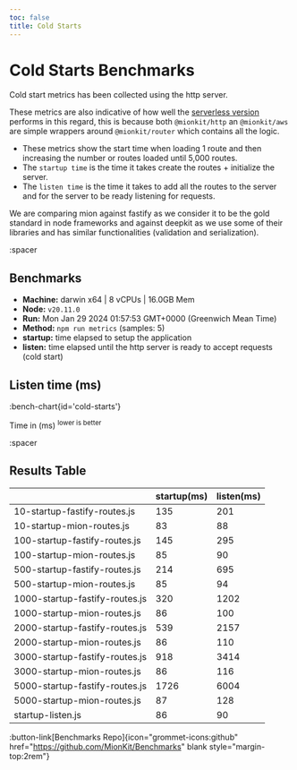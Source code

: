 ```yaml
---
toc: false
title: Cold Starts
---
```


# Cold Starts Benchmarks

Cold start metrics has been collected using the http server.

These metrics are also indicative of how well the [serverless version](https://github.com/mionkit/mion/tree/master/packages/serverless) performs in this regard, this is because both `@mionkit/http` an `@mionkit/aws` are simple wrappers around `@mionkit/router` which contains all the logic.

- These metrics show the start time when loading 1 route and then increasing the number or routes loaded until 5,000 routes.
- The `startup time` is the time it takes create the routes + initialize the server.
- The `listen time` is the time it takes to add all the routes to the server and for the server to be ready listening for requests.

We are comparing mion against fastify as we consider it to be the gold standard in node frameworks and against deepkit as we use some of their libraries and has similar functionalities (validation and serialization).

:spacer

## Benchmarks

- **Machine:** darwin x64 | 8 vCPUs | 16.0GB Mem
- **Node:** `v20.11.0`
- **Run:** Mon Jan 29 2024 01:57:53 GMT+0000 (Greenwich Mean Time)
- **Method:** `npm run metrics` (samples: 5)
- **startup:** time elapsed to setup the application
- **listen:** time elapsed until the http server is ready to accept requests (cold start)

## Listen time (ms)

:bench-chart{id='cold-starts'}

Time in (ms) <sup>lower is better</sup>

:spacer

## Results Table

|                                | startup(ms) | listen(ms) |
| ------------------------------ | ----------- | ---------- |
| 10-startup-fastify-routes.js   | 135         | 201        |
| 10-startup-mion-routes.js      | 83          | 88         |
| 100-startup-fastify-routes.js  | 145         | 295        |
| 100-startup-mion-routes.js     | 85          | 90         |
| 500-startup-fastify-routes.js  | 214         | 695        |
| 500-startup-mion-routes.js     | 85          | 94         |
| 1000-startup-fastify-routes.js | 320         | 1202       |
| 1000-startup-mion-routes.js    | 86          | 100        |
| 2000-startup-fastify-routes.js | 539         | 2157       |
| 2000-startup-mion-routes.js    | 86          | 110        |
| 3000-startup-fastify-routes.js | 918         | 3414       |
| 3000-startup-mion-routes.js    | 86          | 116        |
| 5000-startup-fastify-routes.js | 1726        | 6004       |
| 5000-startup-mion-routes.js    | 87          | 128        |
| startup-listen.js              | 86          | 90         |

:button-link[Benchmarks Repo]{icon="grommet-icons:github" href="https://github.com/MionKit/Benchmarks" blank style="margin-top:2rem"}

